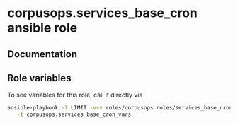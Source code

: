 # corpusops.services_base_cron ansible role
## Documentation

## Role variables
To see variables for this role, call it directly via
```bash
ansible-playbook -l LIMIT -vvv roles/corpusops.roles/services_base_cron/role.yml \
   -t corpusops.services_base_cron_vars
```
